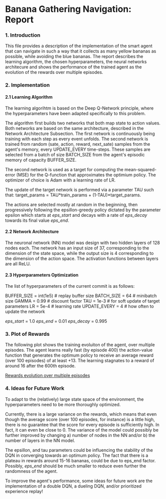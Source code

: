 
# Banana Gathering Navigation: Report

### 1. Introduction

This file provides a description of the implementation of the smart agent that can navigate in such a way that it collects as many yellow bananas as possible, while avoiding the blue bananas. The report describes the learning algorithm, the chosen hyperparameters, the neural networks architecure and shows the performance of the trained agent as the evolution of the rewards over multiple episodes.

### 2. Implementation

#### 2.1 Learning Algorithm
The learning algorihtm is based on the Deep Q-Network principle, where the hyperparameters have been adapted specifically to this problem.

The algorithm first builds two networks that both map state to action values. Both networks are based on the same architecture, described in the Network Architecture Subsection. The first network is continuously being training with each step as every event unfolds. The second network is trained from random (sate, action, reward, next_sate) samples from the agent's memory, every UPDATE_EVERY time-steps. These samples are selected from a batch of size BATCH_SIZE from the agent's episodic memory of capacity BUFFER_SIZE.

The second network is used as a target for computing the mean-squared-error (MSE) for the Q-function that approximates the optimium policy. The optimizer of choice is Adam with a learning rate of LR.

The update of the target network is performed via a parameter TAU such that: target_params = TAU*train_params + (1-TAU)*target_params.

The actions are selected mostly at random in the beginning, then progressively following the epsillon-greedy policy dictated by the parameter epsilon which starts at *eps_start* and decays with a rate of *eps_decay* towards its final value *eps_end*.


#### 2.2 Network Architecture
The neuronal network (NN) model was design with two hidden layers of 128 nodes each. The network has an input size of 37, corresponding to the dimension of the state space, while the output size is 4 corresponding to the dimension of the action space.
The activation functions between layers are all ReLU.

#### 2.3 Hyperparameters Optimization

The list of hyperparameters of the current commit is as follows:

BUFFER_SIZE = int(1e5)  # replay buffer size
BATCH_SIZE = 64         # minibatch size
GAMMA = 0.99            # discount factor
TAU = 1e-3              # for soft update of target parameters
LR = 5e-4               # learning rate 
UPDATE_EVERY = 4        # how often to update the network

*eps_start* = 1.0
*eps_end* = 0.01
*eps_decay* = 0.995


### 3. Plot of Rewards

The following plot shows the training evoluiton of the agent, over multiple episodes. The agent learns really fast (by episode 400) the action-value function that generates the optimum policy to receive an average reward (over 100 episodes) of at least +13. The learning stagnates to a reward of around 16 after the 600th episode.

[Rewards evolution over multiple episodes](http://localhost:8890/view/deep-reinforcement-learning/p1_navigation/rewards_plot_v1.png)


### 4. Ideas for Future Work

To adapt to the (relatively) large state space of the environment, the hyperparameters need to be more thoroughly optimized.

Currently, there is a large variance on the rewards, which means that even though the average score (over 100 episodes, for instance) is a little high, there is no guarantee that the score for every episode is sufficiently high. In fact, it can even be close to 0. The variance of the model could possibly be further improved by changing a) number of nodes in the NN and/or b) the number of layers in the NN model.

The epsillon, and tau parameters could be influencing the stability of the DQN in converging towards an optimum policy. The fact that there is a plateau in rewards around 15-16 bananas, could be due to eps_end factor. Possibly, *eps_end* should be much smaller to reduce even further the randomness of the agent.

To improve the agent's performance, some ideas for future work are the implementation of a double DQN, a dueling DQN, and/or prioritized experience replay!
